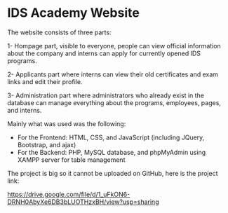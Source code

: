 # IDS Academy Website

The website consists of three parts:

1-	Hompage part, visible to everyone, people can view official information about the company and interns can apply for currently opened IDS programs.

2-	Applicants part where interns can view their old certificates and exam links and edit their profile.

3-	Administration part where administrators who already exist in the database can manage everything about the programs, employees, pages, and interns.

Mainly what was used was the following:
- For the Frontend: HTML, CSS, and JavaScript (including JQuery, Bootstrap,
  and ajax)
- For the Backend: PHP, MySQL database, and phpMyAdmin using XAMPP server for
  table management

The project is big so it cannot be uploaded on GitHub, here is the project link:

https://drive.google.com/file/d/1_uFkON6-DRNH0AbyXe6DB3bLUOTHzxBH/view?usp=sharing
